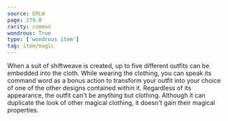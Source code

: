 ```yaml
---
source: ERLW
page: 279.0
rarity: common
wondrous: True
type: ['wondrous item']
tag: item/magic
---
```


When a suit of shiftweave is created, up to five different outfits can be embedded into the cloth. While wearing the clothing, you can speak its command word as a bonus action to transform your outfit into your choice of one of the other designs contained within it. Regardless of its appearance, the outfit can't be anything but clothing. Although it can duplicate the look of other magical clothing, it doesn't gain their magical properties.


